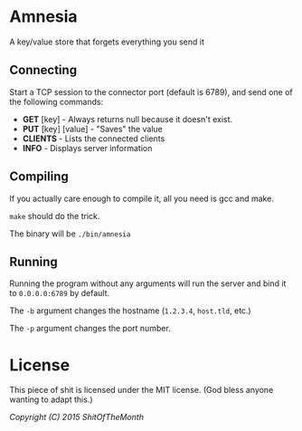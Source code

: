 # Amnesia
A key/value store that forgets everything you send it

## Connecting
Start a TCP session to the connector port (default is 6789), and send one of the following commands:

* **GET** [key] - Always returns null because it doesn't exist.
* **PUT** [key] [value] - "Saves" the value
* **CLIENTS** - Lists the connected clients
* **INFO** - Displays server information

## Compiling
If you actually care enough to compile it, all you need is gcc and make.

`make` should do the trick.

The binary will be `./bin/amnesia`

## Running
Running the program without any arguments will run the server and bind it to `0.0.0.0:6789` by default.

The `-b` argument changes the hostname (`1.2.3.4`, `host.tld`, etc.)

The `-p` argument changes the port number.

# License
This piece of shit is licensed under the MIT license. (God bless anyone wanting to adapt this.)

*Copyright (C) 2015 ShitOfTheMonth*
